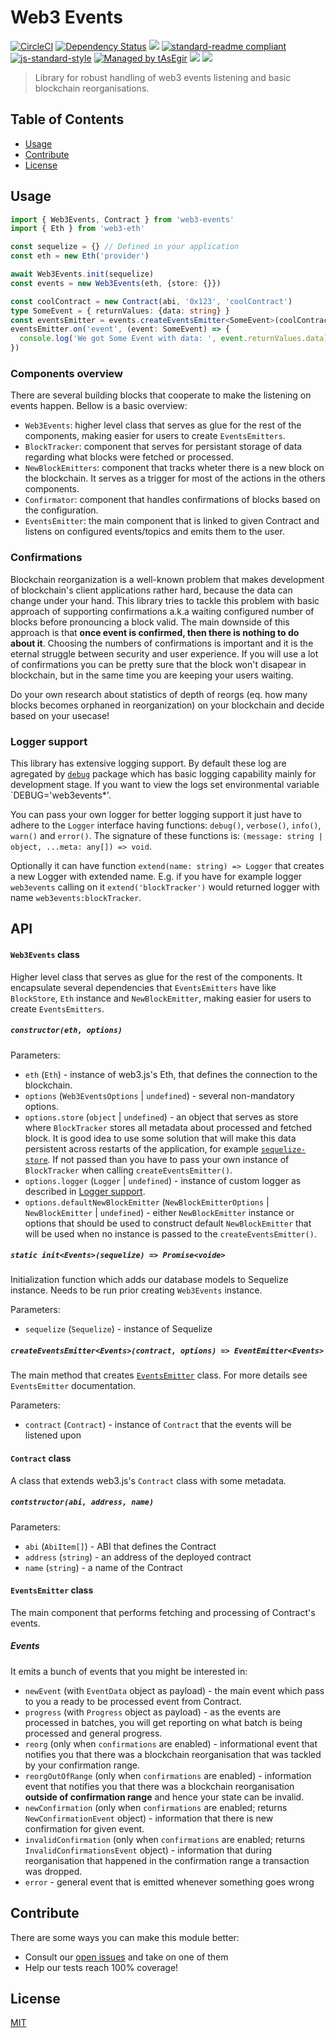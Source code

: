 # Web3 Events

[![CircleCI](https://flat.badgen.net/circleci/github/rsksmart/web3-events/master)](https://circleci.com/gh/rsksmart/web3-events/)
[![Dependency Status](https://david-dm.org/rsksmart/web3-events.svg?style=flat-square)](https://david-dm.org/rsksmart/web3-events)
[![](https://img.shields.io/badge/made%20by-IOVLabs-blue.svg?style=flat-square)](http://iovlabs.org)
[![standard-readme compliant](https://img.shields.io/badge/standard--readme-OK-brightgreen.svg?style=flat-square)](https://github.com/RichardLitt/standard-readme)
[![js-standard-style](https://img.shields.io/badge/code%20style-standard-brightgreen.svg?style=flat-square)](https://github.com/feross/standard)
[![Managed by tAsEgir](https://img.shields.io/badge/%20managed%20by-tasegir-brightgreen?style=flat-square)](https://github.com/auhau/tasegir)
![](https://img.shields.io/badge/npm-%3E%3D6.0.0-orange.svg?style=flat-square)
![](https://img.shields.io/badge/Node.js-%3E%3D10.0.0-orange.svg?style=flat-square)

> Library for robust handling of web3 events listening and basic blockchain reorganisations.

## Table of Contents

- [Usage](#usage)
- [Contribute](#contribute)
- [License](#license)

## Usage

```ts
import { Web3Events, Contract } from 'web3-events'
import { Eth } from 'web3-eth'

const sequelize = {} // Defined in your application
const eth = new Eth('provider')

await Web3Events.init(sequelize)
const events = new Web3Events(eth, {store: {}})

const coolContract = new Contract(abi, '0x123', 'coolContract')
type SomeEvent = { returnValues: {data: string} }
const eventsEmitter = events.createEventsEmitter<SomeEvent>(coolContract, { events: ['SomeEvent'] })
eventsEmitter.on('event', (event: SomeEvent) => {
  console.log('We got Some Event with data: ', event.returnValues.data)
})
```

### Components overview

There are several building blocks that cooperate to make the listening on events happen. Bellow is a basic overview:

 - `Web3Events`: higher level class that serves as glue for the rest of the components, making easier for users to create `EventsEmitters`.
 - `BlockTracker`: component that serves for persistant storage of data regarding what blocks were fetched or processed.
 - `NewBlockEmitters`: component that tracks wheter there is a new block on the blockchain. It serves as a trigger for most of the actions in the others components.
 - `Confirmator`: component that handles confirmations of blocks based on the configuration.
 - `EventsEmitter`: the main component that is linked to given Contract and listens on configured events/topics and emits them to the user.

### Confirmations

Blockchain reorganization is a well-known problem that makes development of blockchain's client applications rather hard, because the data can change under your hand.
This library tries to tackle this problem with basic approach of supporting confirmations a.k.a waiting configured number of blocks before
pronouncing a block valid. The main downside of this approach is that **once event is confirmed, then there is nothing to do about it**.
Choosing the numbers of confirmations is important and it is the eternal struggle between security and user experience. If you will
use a lot of confirmations you can be pretty sure that the block won't disapear in blockchain, but in the same time you are keeping your users waiting.

Do your own research about statistics of depth of reorgs (eq. how many blocks becomes orphaned in reorganization) on your blockchain and decide based on your usecase!

### Logger support

This library has extensive logging support. By default these log are agregated by [`debug`](https://www.npmjs.com/package/debug) package which
has basic logging capability mainly for development stage. If you want to view the logs set environmental variable `DEBUG='web3events*'.

You can pass your own logger for better logging support it just have to adhere to the `Logger` interface having functions:
`debug()`, `verbose()`, `info()`, `warn()` and `error()`. The signature of these functions is: `(message: string | object, ...meta: any[]) => void`.

Optionally it can have function `extend(name: string) => Logger` that creates a new Logger with extended name. E.g. if you have for example
logger `web3events` calling on it `extend('blockTracker')` would returned logger with name `web3events:blockTracker`.

## API

#### `Web3Events` class

Higher level class that serves as glue for the rest of the components. It encapsulate several dependencies that `EventsEmitters` have like `BlockStore`, `Eth` instance and `NewBlockEmitter`, making easier for users to create `EventsEmitters`.

##### `constructor(eth, options)`

Parameters:

- `eth` (`Eth`) - instance of web3.js's Eth, that defines the connection to the blockchain.
- `options` (`Web3EventsOptions` | `undefined`) - several non-mandatory options.
- `options.store` (`object` | `undefined`) - an object that serves as store where `BlockTracker` stores all metadata about processed and fetched block. It is good idea to use some solution that will
make this data persistent across restarts of the application, for example [`sequelize-store`](https://github.com/AuHau/sequelize-store). If not passed than you have to pass your own instance of `BlockTracker`
when calling `createEventsEmitter()`.
- `options.logger` (`Logger` | `undefined`) - instance of custom logger as described in [Logger support](#Logger_support).
- `options.defaultNewBlockEmitter` (`NewBlockEmitterOptions` | `NewBlockEmitter` | `undefined`) - either `NewBlockEmitter` instance or
options that should be used to construct default `NewBlockEmitter` that will be used when no instance is passed to the `createEventsEmitter()`.

##### `static init<Events>(sequelize) => Promise<voide>`

Initialization function which adds our database models to Sequelize instance. Needs to be run prior creating `Web3Events` instance.

Parameters:

 - `sequelize` (`Sequelize`) - instance of Sequelize

##### `createEventsEmitter<Events>(contract, options) => EventEmitter<Events>`

The main method that creates [`EventsEmitter`](#EventsEmitter_class) class. For more details see `EventsEmitter` documentation.

Parameters:

 - `contract` (`Contract`) - instance of `Contract` that the events will be listened upon

#### `Contract` class

A class that extends web3.js's `Contract` class with some metadata.

##### `contstructor(abi, address, name)`

Parameters:
- `abi` (`AbiItem[]`) - ABI that defines the Contract
- `address` (`string`) - an address of the deployed contract
- `name` (`string`) - a name of the Contract

#### `EventsEmitter` class

The main component that performs fetching and processing of Contract's events.

##### Events

It emits a bunch of events that you might be interested in:

 - `newEvent` (with `EventData` object as payload) - the main event which pass to you a ready to be processed event from Contract.
 - `progress` (with `Progress` object as payload) - as the events are processed in batches, you will get reporting on what batch is being processed and general progress.
 - `reorg` (only when `confirmations` are enabled) - informational event that notifies you that there was a blockchain reorganisation that was tackled by your confirmation range.
 - `reorgOutOfRange` (only when `confirmations` are enabled) - information event that notifies you that there was a blockchain reorganisation **outside of confirmation range** and hence your state can be invalid.
 - `newConfirmation` (only when `confirmations` are enabled; returns `NewConfirmationEvent` object) - information that there is new confirmation for given event.
 - `invalidConfirmation` (only when `confirmations` are enabled; returns `InvalidConfirmationsEvent` object) - information that during reorganisation that happened in the confirmation range a transaction was dropped.
 - `error` - general event that is emitted whenever something goes wrong

## Contribute

There are some ways you can make this module better:

- Consult our [open issues](https://github.com/rsksmart/web3-events/issues) and take on one of them
- Help our tests reach 100% coverage!

## License

[MIT](./LICENSE)
